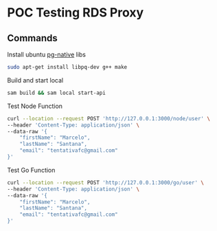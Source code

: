 # POC Testing RDS Proxy

## Commands

Install ubuntu [pg-native](https://www.npmjs.com/package/pg-native) libs

```sh
sudo apt-get install libpq-dev g++ make
```

Build and start local

```sh
sam build && sam local start-api
```

Test Node Function

```sh
curl --location --request POST 'http://127.0.0.1:3000/node/user' \
--header 'Content-Type: application/json' \
--data-raw '{
    "firstName": "Marcelo",
    "lastName": "Santana",
    "email": "tentativafc@gmail.com"
}'
```

Test Go Function

```sh
curl --location --request POST 'http://127.0.0.1:3000/go/user' \
--header 'Content-Type: application/json' \
--data-raw '{
    "firstName": "Marcelo",
    "lastName": "Santana",
    "email": "tentativafc@gmail.com"
}'
```